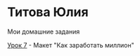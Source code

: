 # Титова Юлия
Мои домашние задания

[Урок 7](https://juliatitova.github.io/lesson_7/ "") - Макет "Как заработать миллион" 
